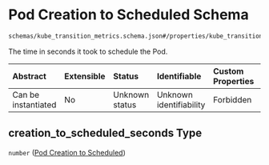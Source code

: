 # Pod Creation to Scheduled Schema

```txt
schemas/kube_transition_metrics.schema.json#/properties/kube_transition_metrics/properties/pod/properties/creation_to_scheduled_seconds
```

The time in seconds it took to schedule the Pod.

| Abstract            | Extensible | Status         | Identifiable            | Custom Properties | Additional Properties | Access Restrictions | Defined In                                                                                            |
| :------------------ | :--------- | :------------- | :---------------------- | :---------------- | :-------------------- | :------------------ | :---------------------------------------------------------------------------------------------------- |
| Can be instantiated | No         | Unknown status | Unknown identifiability | Forbidden         | Allowed               | none                | [kube\_transition\_metrics.schema.json\*](kube_transition_metrics.schema.json "open original schema") |

## creation\_to\_scheduled\_seconds Type

`number` ([Pod Creation to Scheduled](kube_transition_metrics-properties-metrics-properties-pod-metrics-properties-pod-creation-to-scheduled.md))
